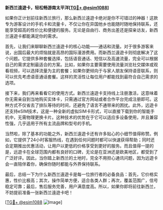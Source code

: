 **新西兰遠遊卡，轻松畅游南太平洋[[TG💪+ @esim1088](https://t.me/s/esim1088)]**

如果你正计划前往新西兰旅行，那么新西兰遠遊卡绝对是你不可错过的神器！这款专为游客设计的手机卡和流量卡，不仅让你在异国他乡也能随时随地保持联系，还能享受超高的性价比和便捷的服务。无论是自由行、商务出差还是探亲访友，新西兰遠遊卡都能满足你的需求。

首先，让我们来聊聊新西兰遠遊卡的核心功能——通话和流量。对于很多游客来说，出国后最大的烦恼就是高昂的国际漫游费用。而新西兰遠遊卡则彻底解决了这个问题。它提供多种套餐选择，包括语音通话、短信以及高速流量，完全可以根据自己的需求定制最适合的方案。比如，如果你主要需要使用流量浏览社交媒体或观看视频，可以选择流量为主的套餐；如果你更倾向于与家人朋友保持语音联系，则可以优先考虑语音通话套餐。这样的灵活性让每位用户都能找到最符合自己需求的选项。

接下来，我们再来看看它的使用方式。新西兰遠遊卡支持线上注册激活，这意味着你无需亲自到当地购买实体卡，只需通过官方网站或者合作平台完成注册即可。这种方式不仅省去了排队等待的时间，还避免了语言不通带来的困扰。此外，远遊卡还支持eSIM技术，这是一种全新的虚拟SIM卡形式，可以直接下载到你的智能手机中，无需物理更换卡片。这种技术的优势在于它可以适应多设备使用，并且兼容性强，几乎适用于所有主流品牌和型号的手机。

当然啦，除了基本的功能之外，新西兰遠遊卡还有许多贴心的小细节值得称赞。例如，它提供了24小时客服热线，在遇到任何问题时都可以快速获得帮助；同时还会定期推出优惠活动，让用户以更低的价格享受到更好的服务。而且值得一提的是，远遊卡在全球范围内都有良好的口碑，无论是在亚洲还是欧美地区，都受到了广泛好评。因此，当你踏上新西兰的土地时，完全不用担心通讯问题，因为远遊卡会一直陪伴着你，确保你随时都能与外界保持联系。

最后，总结一下为什么新西兰遠遊卡是每一位旅行者的必备良品：首先，它价格实惠，性价比极高；其次，操作简单方便，适合各类人群；再次，覆盖范围广，信号稳定可靠；最后，售后服务完善，用户满意度高。所以，如果你即将前往新西兰，不妨提前准备一张新西兰遠遊卡吧！

[[TG💪+ @esim1088](https://t.me/s/esim1088) ![Image](https://i.postimg.cc/4NQfJmqS/Snipaste-2025-05-13-00-14-12.png)]